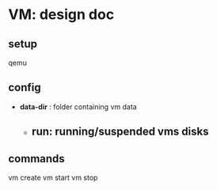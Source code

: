 # VM: design doc

## setup
qemu

## config

- **data-dir** : folder containing vm data
  - run: running/suspended vms disks
	- 

## commands

vm create
vm start
vm stop


